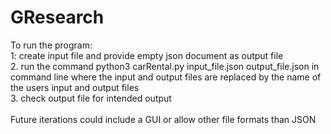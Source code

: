 # GResearch

To run the program: <br>
1: create input file and provide empty json document as output file <br>
2. run the command python3 carRental.py input_file.json output_file.json in command line where the input and output files are replaced by the name of the users input and output files <br>
3. check output file for intended output <br>
<br>
Future iterations could include a GUI or allow other file formats than JSON 
